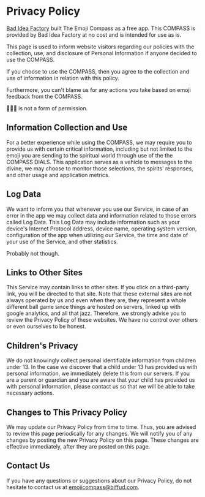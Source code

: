 # Privacy Policy

[Bad Idea Factory](https://biffud.com) built The Emoji Compass as a free app. This COMPASS is provided by Bad Idea Factory at no cost and is intended for use as is.

This page is used to inform website visitors regarding our policies with the collection, use, and disclosure of Personal Information if anyone decided to use the COMPASS.

If you choose to use the COMPASS, then you agree to the collection and use of information in relation with this policy.

Furthermore, you can't blame us for any actions you take based on emoji feedback from the COMPASS.

👹👹👹 is not a form of permission.

## Information Collection and Use

For a better experience while using the COMPASS, we may require you to provide us with certain critical information, including but not limited to the emoji you are sending to the spiritual world through use of the the COMPASS DIALS. This application serves as a vehicle to messages to the divine, we may choose to monitor those selections, the spirits' responses, and other usage and application metrics.

## Log Data

We want to inform you that whenever you use our Service, in case of an error in the app we may collect data and information related to those errors called Log Data. This Log Data may include information such as your device's Internet Protocol address, device name, operating system version, configuration of the app when utilizing our Service, the time and date of your use of the Service, and other statistics.

Probably not though.

## Links to Other Sites

This Service may contain links to other sites. If you click on a third-party link, you will be directed to that site. Note that these external sites are not always operated by us and even when they are, they represent a whole different ball game since things are hosted on servers, linked up with google analytics, and all that jazz. Therefore, we strongly advise you to review the Privacy Policy of these websites. We have no control over others or even ourselves to be honest.

## Children's Privacy

We do not knowingly collect personal identifiable information from children under 13. In the case we discover that a child under 13 has provided us with personal information, we immediately delete this from our servers. If you are a parent or guardian and you are aware that your child has provided us with personal information, please contact us so that we will be able to take necessary actions.

## Changes to This Privacy Policy

We may update our Privacy Policy from time to time. Thus, you are advised to review this page periodically for any changes. We will notify you of any changes by posting the new Privacy Policy on this page. These changes are effective immediately, after they are posted on this page.

## Contact Us

If you have any questions or suggestions about our Privacy Policy, do not hesitate to contact us at emojicompass@biffud.com.